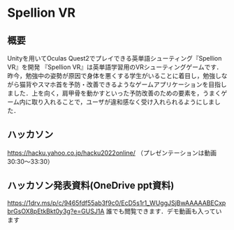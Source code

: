 # Spellion VR

## 概要
Unityを用いてOculas Quest2でプレイできる英単語シューティング『Spellion VR』を開発
『Spellion VR』は英単語学習用のVRシューティングゲームです．昨今，勉強中の姿勢が原因で身体を悪くする学生がいることに着目し，勉強しながら猫背やスマホ首を予防・改善できるようなゲームアプリケーションを目指しました．上を向く，肩甲骨を動かすといった予防改善のための要素を，うまくゲーム内に取り入れることで，ユーザが違和感なく受け入れられるようにしました．

## ハッカソン
https://hacku.yahoo.co.jp/hacku2022online/
（プレゼンテーションは動画30:30～33:30）

## ハッカソン発表資料(OneDrive ppt資料)
https://1drv.ms/p/c/9465fdf55ab3f9c0/EcD5s1r1_WUggJSjBwAAAAABECxpbrGsOX8pEtkBkt0y3g?e=GUSJ1A
誰でも閲覧できます．デモ動画も入っています
